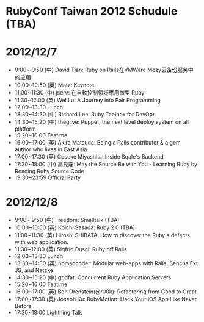 RubyConf Taiwan 2012 Schudule (TBA)
==

2012/12/7
===

* 9:00~ 9:50 (中) David Tian: Ruby on Rails在VMWare Mozy云备份服务中的应用
* 10:00~10:50 (英) Matz: Keynote
* 11:00~11:30 (中) jserv: 在自動控制領域應用微型 Ruby
* 11:30~12:00 (英) Wei Lu: A Journey into Pair Programming
* 12:00~13:30 Lunch
* 13:30~14:30 (中) Richard Lee: Ruby Toolbox for DevOps
* 14:30~15:20 (中) thegiive: Puppet, the next level deploy system on all platform
* 15:20~16:00 Teatime
* 16:00~17:00 (英) Akira Matsuda: Being a Rails contributor & a gem author who lives in East Asia
* 17:00~17:30 (英) Gosuke Miyashita: Inside Sqale's Backend
* 17:30~18:00 (中) 高見龍: May the Source Be with You - Learning Ruby by Reading Ruby Source Code
* 19:30~23:59 Official Party

2012/12/8
===

* 9:00~ 9:50 (中) Freedom: Smalltalk (TBA)
* 10:00~10:50 (英) Koichi Sasada: Ruby 2.0 (TBA)
* 11:00~11:30 (英) Hiroshi SHIBATA: How to discover the Ruby's defects with web application.
* 11:30~12:00 (英) Sigfrid Dusci: Ruby off Rails
* 12:00~13:30 Lunch
* 13:30~14:30 (英) nomadcoder: Modular web-apps with Rails, Sencha Ext JS, and Netzke 
* 14:30~15:20 (中) godfat: Concurrent Ruby Application Servers
* 15:20~16:00 Teatime
* 16:00~17:00 (英) Ben Orenstein(@r00k): Refactoring from Good to Great
* 17:00~17:30 (英) Joseph Ku: RubyMotion: Hack Your iOS App Like Never Before
* 17:30~18:00 Lightning Talk